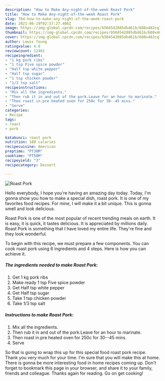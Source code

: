 ```yaml
---
description: "How to Make Any-night-of-the-week Roast Pork"
title: "How to Make Any-night-of-the-week Roast Pork"
slug: 764-how-to-make-any-night-of-the-week-roast-pork
date: 2021-06-19T02:57:27.406Z
image: https://img-global.cpcdn.com/recipes/b504542885dbd61b/680x482cq70/roast-pork-recipe-main-photo.jpg
thumbnail: https://img-global.cpcdn.com/recipes/b504542885dbd61b/680x482cq70/roast-pork-recipe-main-photo.jpg
cover: https://img-global.cpcdn.com/recipes/b504542885dbd61b/680x482cq70/roast-pork-recipe-main-photo.jpg
author: Lewis Young
ratingvalue: 4.6
reviewcount: 12481
recipeingredient:
- "1 kg pork ribs"
- "1 tsp Five spice powder"
- "Half tsp white pepper"
- "Half tsp sugar"
- "1 tsp chicken powder"
- "1/3 tsp salt"
recipeinstructions:
- "Mix all the ingredients."
- "Then rub it in and out of the pork.Leave for an hour to marinate."
- "Then roast in.pre heated oven for 250c for 30--45 mins."
- "Serve"
categories:
- Recipe
tags:
- roast
- pork

katakunci: roast pork 
nutrition: 189 calories
recipecuisine: American
preptime: "PT30M"
cooktime: "PT50M"
recipeyield: "3"
recipecategory: Dessert

---
```



![Roast Pork](https://img-global.cpcdn.com/recipes/b504542885dbd61b/680x482cq70/roast-pork-recipe-main-photo.jpg)

Hello everybody, I hope you're having an amazing day today. Today, I'm gonna show you how to make a special dish, roast pork. It is one of my favorites food recipes. For mine, I will make it a bit unique. This is gonna smell and look delicious.

Roast Pork is one of the most popular of recent trending meals on earth. It is easy, it is quick, it tastes delicious. It is appreciated by millions daily. Roast Pork is something that I have loved my entire life. They're fine and they look wonderful.




To begin with this recipe, we must prepare a few components. You can cook roast pork using 6 ingredients and 4 steps. Here is how you can achieve it.

<!--inarticleads1-->

##### The ingredients needed to make Roast Pork:

1. Get 1 kg pork ribs
1. Make ready 1 tsp Five spice powder
1. Get Half tsp white pepper
1. Get Half tsp sugar
1. Take 1 tsp chicken powder
1. Take 1/3 tsp salt




<!--inarticleads2-->

##### Instructions to make Roast Pork:

1. Mix all the ingredients.
1. Then rub it in and out of the pork.Leave for an hour to marinate.
1. Then roast in.pre heated oven for 250c for 30--45 mins.
1. Serve




So that is going to wrap this up for this special food roast pork recipe. Thank you very much for your time. I'm sure that you will make this at home. There is gonna be more interesting food in home recipes coming up. Don't forget to bookmark this page in your browser, and share it to your family, friends and colleague. Thanks again for reading. Go on get cooking!
